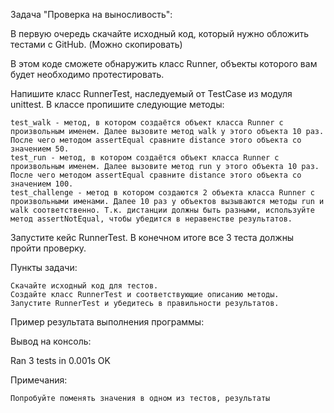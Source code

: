 Задача "Проверка на выносливость":

В первую очередь скачайте исходный код, который нужно обложить тестами с GitHub. (Можно скопировать)

В этом коде сможете обнаружить класс Runner, объекты которого вам будет необходимо протестировать.


Напишите класс RunnerTest, наследуемый от TestCase из модуля unittest. В классе пропишите следующие методы:

    test_walk - метод, в котором создаётся объект класса Runner с произвольным именем. Далее вызовите метод walk у этого объекта 10 раз. После чего методом assertEqual сравните distance этого объекта со значением 50.
    test_run - метод, в котором создаётся объект класса Runner с произвольным именем. Далее вызовите метод run у этого объекта 10 раз. После чего методом assertEqual сравните distance этого объекта со значением 100.
    test_challenge - метод в котором создаются 2 объекта класса Runner с произвольными именами. Далее 10 раз у объектов вызываются методы run и walk соответственно. Т.к. дистанции должны быть разными, используйте метод assertNotEqual, чтобы убедится в неравенстве результатов.

Запустите кейс RunnerTest. В конечном итоге все 3 теста должны пройти проверку.


Пункты задачи:

    Скачайте исходный код для тестов.
    Создайте класс RunnerTest и соответствующие описанию методы.
    Запустите RunnerTest и убедитесь в правильности результатов.

Пример результата выполнения программы:

Вывод на консоль:

Ran 3 tests in 0.001s OK


Примечания:

    Попробуйте поменять значения в одном из тестов, результаты


